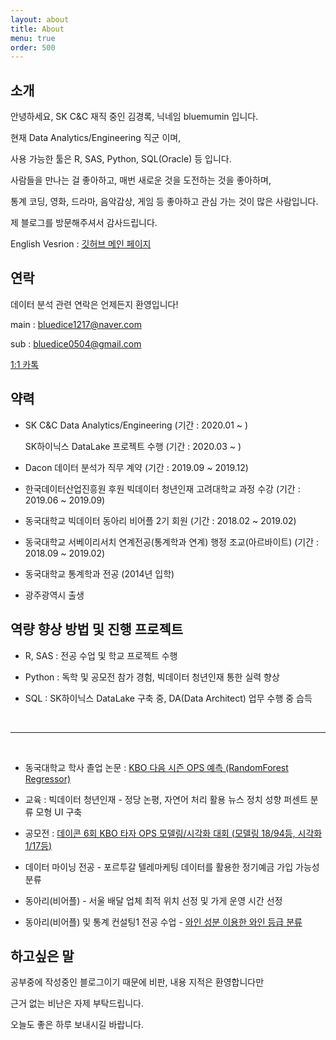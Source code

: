 ```yaml
---
layout: about
title: About
menu: true
order: 500
---
```


## 소개

안녕하세요, SK C&C 재직 중인 김경록, 닉네임 bluemumin 입니다.

현재 Data Analytics/Engineering 직군 이며,

사용 가능한 툴은 R, SAS, Python, SQL(Oracle) 등 입니다.

사람들을 만나는 걸 좋아하고, 매번 새로운 것을 도전하는 것을 좋아하며,

통계 코딩, 영화, 드라마, 음악감상, 게임 등 좋아하고 관심 가는 것이 많은 사람입니다.

제 블로그를 방문해주셔서 감사드립니다.

English Vesrion : [깃허브 메인 페이지](https://github.com/bluemumin)

## 연락

데이터 분석 관련 연락은 언제든지 환영입니다!

main : bluedice1217@naver.com

sub : bluedice0504@gmail.com

[1:1 카톡](https://open.kakao.com/o/sWRopIHb)


## 약력

- SK C&C Data Analytics/Engineering (기간 : 2020.01 ~ )
  
  SK하이닉스 DataLake 프로젝트 수행 (기간 : 2020.03 ~ )

- Dacon 데이터 분석가 직무 계약 (기간 : 2019.09 ~ 2019.12)

- 한국데이터산업진흥원 후원 빅데이터 청년인재 고려대학교 과정 수강 (기간 : 2019.06 ~ 2019.09)

- 동국대학교 빅데이터 동아리 비어플 2기 회원 (기간 : 2018.02 ~ 2019.02)

- 동국대학교 서베이리서치 연계전공(통계학과 연계) 행정 조교(아르바이트) (기간 : 2018.09 ~ 2019.02)

- 동국대학교 통계학과 전공 (2014년 입학)

- 광주광역시 출생

## 역량 향상 방법 및 진행 프로젝트

- R, SAS : 전공 수업 및 학교 프로젝트 수행

- Python : 독학 및 공모전 참가 경험, 빅데이터 청년인재 통한 실력 향상

- SQL : SK하이닉스 DataLake 구축 중, DA(Data Architect) 업무 수행 중 습득

<br/>

----------------------------------------------------------

<br/>

- 동국대학교 학사 졸업 논문 : [KBO 다음 시즌 OPS 예측 (RandomForest Regressor)](https://bluemumin.github.io/project/2019/11/26/Project-baseball-graduate-report-part/)
  
- 교육 : 빅데이터 청년인재 - 정당 논평, 자연어 처리 활용 뉴스 정치 성향 퍼센트 분류 모형 UI 구축
  
- 공모전 : [데이콘 6회 KBO 타자 OPS 모델링/시각화 대회 (모델링 18/94등, 시각화 1/17등)](https://bluemumin.github.io/project/2019/09/25/Project-six-dacon/)

- 데이터 마이닝 전공 - 포르투갈 텔레마케팅 데이터를 활용한 정기예금 가입 가능성 분류

- 동아리(비어플) - 서울 배달 업체 최적 위치 선정 및 가게 운영 시간 선정

- 동아리(비어플) 및 통계 컨설팅1 전공 수업 - [와인 성분 이용한 와인 등급 분류](https://bluemumin.github.io/project/2019/09/28/Project-wine2/)

## 하고싶은 말

공부중에 작성중인 블로그이기 때문에 비판, 내용 지적은 환영합니다만 

근거 없는 비난은 자제 부탁드립니다.

오늘도 좋은 하루 보내시길 바랍니다.